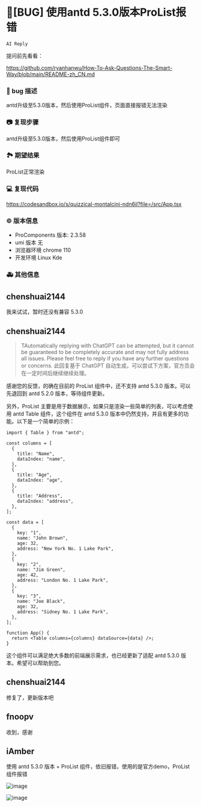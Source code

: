 # 🐛[BUG] 使用antd 5.3.0版本ProList报错

`AI Reply`

提问前先看看：

https://github.com/ryanhanwu/How-To-Ask-Questions-The-Smart-Way/blob/main/README-zh_CN.md

### 🐛 bug 描述

antd升级至5.3.0版本，然后使用ProList组件，页面直接报错无法渲染

### 📷 复现步骤

antd升级至5.3.0版本，然后使用ProList组件即可

### 🏞 期望结果

ProList正常渲染

### 💻 复现代码

https://codesandbox.io/s/quizzical-montalcini-ndn6il?file=/src/App.tsx

### © 版本信息

- ProComponents 版本: 2.3.58
- umi 版本 无
- 浏览器环境 chrome 110
- 开发环境 Linux Kde

### 🚑 其他信息

<!--
如截图等其他信息可以贴在这里
-->

## chenshuai2144

我来试试，暂时还没有兼容 5.3.0

## chenshuai2144

> TAutomatically replying with ChatGPT can be attempted, but it cannot be guaranteed to be completely accurate and may not fully address all issues. Please feel free to reply if you have any further questions or concerns.
> 此回复基于 ChatGPT 自动生成，可以尝试下方案，官方员会在一定时间后继续继续处理。

感谢您的反馈，的确在目前的 ProList 组件中，还不支持 antd 5.3.0 版本。可以先退回到 antd 5.2.0 版本，等待组件更新。

另外，ProList 主要是用于数据展示，如果只是渲染一些简单的列表，可以考虑使用 antd Table 组件，这个组件在 antd 5.3.0 版本中仍然支持，并且有更多的功能。以下是一个简单的示例：

```tsx
import { Table } from "antd";

const columns = [
  {
    title: "Name",
    dataIndex: "name",
  },
  {
    title: "Age",
    dataIndex: "age",
  },
  {
    title: "Address",
    dataIndex: "address",
  },
];

const data = [
  {
    key: "1",
    name: "John Brown",
    age: 32,
    address: "New York No. 1 Lake Park",
  },
  {
    key: "2",
    name: "Jim Green",
    age: 42,
    address: "London No. 1 Lake Park",
  },
  {
    key: "3",
    name: "Joe Black",
    age: 32,
    address: "Sidney No. 1 Lake Park",
  },
];

function App() {
  return <Table columns={columns} dataSource={data} />;
}
```

这个组件可以满足绝大多数的前端展示需求，也已经更新了适配 antd 5.3.0 版本。希望可以帮助到您。

## chenshuai2144

修复了，更新版本吧

## fnoopv

收到，感谢

## iAmber

使用 antd 5.3.0 版本 + ProList 组件，依旧报错，使用的是官方demo，ProList 组件报错

![image](https://github.com/ant-design/pro-components/assets/14261428/f96cd450-293f-4cf6-8b36-613c49b8c7ff)

![image](https://github.com/ant-design/pro-components/assets/14261428/dbb85d58-6ca2-4458-98a1-55aab3205394)
